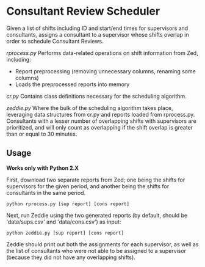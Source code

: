 # Consultant Review Scheduler

Given a list of shifts including ID and start/end times for supervisors and consultants, assigns a consultant to a supervisor whose shifts overlap in order to schedule Consultant Reviews.

*rprocess.py*
Performs data-related operations on shift information from Zed, including:
* Report preprocessing (removing unnecessary columns, renaming some columns)
* Loads the preprocessed reports into memory

*cr.py*
Contains class definitions necessary for the scheduling algorithm.

*zeddie.py* 
Where the bulk of the scheduling algorithm takes place, leveraging data structures from cr.py and reports loaded from rprocess.py.
Consultants with a lesser number of overlapping shifts with supervisors are prioritized, and will only count as overlapping if the shift overlap is greater than or equal to 30 minutes.

## Usage
**Works only with Python 2.X**

First, download two separate reports from Zed; one being the shifts for supervisors for the given period, and another being the shifts for consultants in the same period.

`python rprocess.py [sup report] [cons report]`

Next, run Zeddie using the two generated reports (by default, should be 'data/sups.csv' and 'data/cons.csv') as input:

`python zeddie.py [sup report] [cons report]`

Zeddie should print out both the assignments for each supervisor, as well as the list of consultants who were not able to be assigned to a supervisor (because they did not have any overlapping shifts).
